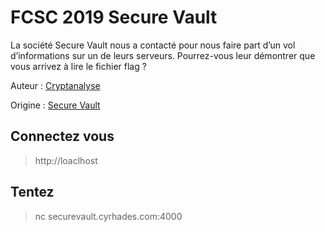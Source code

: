 # FCSC 2019 Secure Vault

La société Secure Vault nous a contacté pour nous faire part d’un vol d’informations sur un de leurs serveurs. Pourrez-vous leur démontrer que vous arrivez à lire le fichier flag ?


Auteur : [Cryptanalyse](https://twitter.com/Cryptanalyse)

Origine : [Secure Vault](https://hackropole.fr/fr/challenges/pwn/fcsc2019-pwn-secure-vault/)


## Connectez vous
> http://loaclhost


## Tentez 
> nc securevault.cyrhades.com:4000